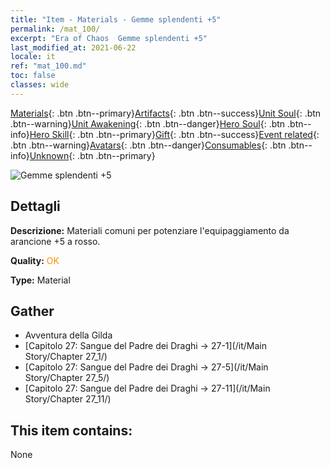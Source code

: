 ```yaml
---
title: "Item - Materials - Gemme splendenti +5"
permalink: /mat_100/
excerpt: "Era of Chaos  Gemme splendenti +5"
last_modified_at: 2021-06-22
locale: it
ref: "mat_100.md"
toc: false
classes: wide
---
```

 [Materials](/ItemsIT/){: .btn .btn--primary}[Artifacts](/ItemsIT/Artifacts/){: .btn .btn--success}[Unit Soul](/ItemsIT/UnitSoul/){: .btn .btn--warning}[Unit Awakening](/ItemsIT/UnitAwakening/){: .btn .btn--danger}[Hero Soul](/ItemsIT/HeroSoul/){: .btn .btn--info}[Hero Skill](/ItemsIT/HeroSkill/){: .btn .btn--primary}[Gift](/ItemsIT/Gift/){: .btn .btn--success}[Event related](/ItemsIT/Events/){: .btn .btn--warning}[Avatars](/ItemsIT/Avatars/){: .btn .btn--danger}[Consumables](/ItemsIT/Consumables/){: .btn .btn--info}[Unknown](/ItemsIT/Unknown/){: .btn .btn--primary}

 ![Gemme splendenti +5](/images/t/i_cailiao_baoshi3.png)

## Dettagli
 **Descrizione:** Materiali comuni per potenziare l'equipaggiamento da arancione +5 a rosso.

 **Quality:** <span style="color: #FF8C00">OK</span>

 **Type:** Material

## Gather

*    Avventura della Gilda 
*    [Capitolo 27: Sangue del Padre dei Draghi -> 27-1](/it/Main Story/Chapter 27_1/) 
*    [Capitolo 27: Sangue del Padre dei Draghi -> 27-5](/it/Main Story/Chapter 27_5/) 
*    [Capitolo 27: Sangue del Padre dei Draghi -> 27-11](/it/Main Story/Chapter 27_11/) 

## This item contains:

  None

